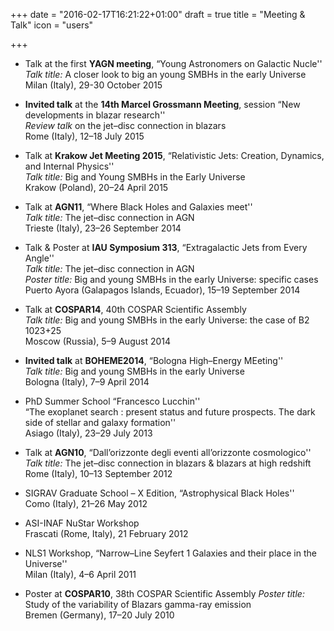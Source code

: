 +++
date = "2016-02-17T16:21:22+01:00"
draft = true
title = "Meeting & Talk"
icon = "users"

+++

- Talk at the first **YAGN meeting**, “Young Astronomers on Galactic Nucle''  
  *Talk title:* A closer look to big an young SMBHs in the early Universe  
  Milan (Italy), 29-30 October 2015

- **Invited talk** at the **14th Marcel Grossmann Meeting**, session “New developments in blazar research''  
  *Review talk* on the jet–disc connection in blazars  
  Rome (Italy), 12–18 July 2015 

- Talk at **Krakow Jet Meeting 2015**, “Relativistic Jets: Creation, Dynamics, and Internal Physics''  
  *Talk title:* Big and Young SMBHs in the Early Universe  
  Krakow (Poland),  20–24 April 2015

- Talk at **AGN11**, “Where Black Holes and Galaxies meet''  
  *Talk title:* The jet–disc connection in AGN  
  Trieste (Italy), 23–26 September 2014

- Talk & Poster at **IAU Symposium 313**, “Extragalactic Jets from Every Angle''   
  *Talk title:* The jet–disc connection in AGN  
  *Poster title:* Big and young SMBHs in the early Universe: specific cases  
  Puerto Ayora (Galapagos Islands, Ecuador), 15–19 September 2014

- Talk at **COSPAR14**, 40th COSPAR Scientific Assembly   
  *Talk title:* Big and young SMBHs in the early Universe: the case of B2 1023+25  
  Moscow (Russia), 5–9 August 2014

- **Invited talk** at **BOHEME2014**, “Bologna High–Energy MEeting''  
  *Talk title:* Big and young SMBHs in the early Universe  
  Bologna (Italy), 7–9 April 2014

- PhD Summer School “Francesco Lucchin''  
  “The exoplanet search : present status and future prospects. The dark side of stellar and galaxy formation''  
  Asiago (Italy), 23–29 July 2013 

- Talk at **AGN10**, “Dall’orizzonte degli eventi all’orizzonte cosmologico''  
  *Talk title:* The jet–disc connection in blazars & blazars at high redshift  
  Rome (Italy), 10–13 September 2012 

- SIGRAV Graduate School – X Edition, “Astrophysical Black Holes''  
  Como (Italy), 21–26 May 2012

- ASI-INAF NuStar Workshop   
  Frascati (Rome, Italy), 21 February 2012

- NLS1 Workshop, “Narrow–Line Seyfert 1 Galaxies and their place in the Universe''  
  Milan (Italy), 4–6 April 2011 

- Poster at **COSPAR10**, 38th COSPAR Scientific Assembly 
  *Poster title:* Study of the variability of Blazars gamma-ray emission  
  Bremen (Germany), 17–20 July 2010